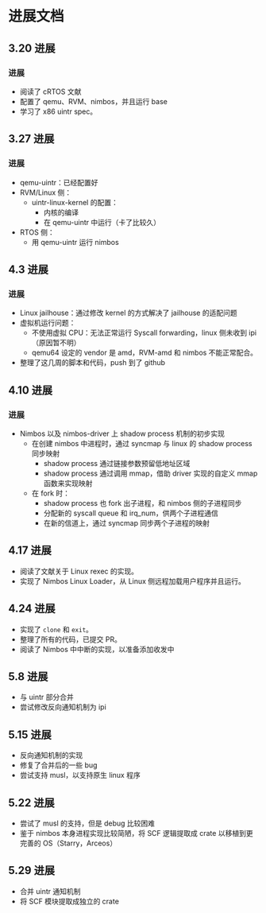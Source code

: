 # 进展文档
## 3.20 进展
### 进展
- 阅读了 cRTOS 文献
- 配置了 qemu、RVM、nimbos，并且运行 base
- 学习了 x86 uintr spec。
## 3.27 进展
### 进展
- qemu-uintr：已经配置好
- RVM/Linux 侧：
  - uintr-linux-kernel 的配置：
    - 内核的编译
    - 在 qemu-uintr 中运行（卡了比较久）
- RTOS 侧：
  -  用 qemu-uintr 运行 nimbos

## 4.3 进展
### 进展
- Linux jailhouse：通过修改 kernel 的方式解决了 jailhouse 的适配问题
- 虚拟机运行问题：
  - 不使用虚拟 CPU：无法正常运行 Syscall forwarding，linux 侧未收到 ipi（原因暂不明）
  - qemu64 设定的 vendor 是 amd，RVM-amd 和 nimbos 不能正常配合。
- 整理了这几周的脚本和代码，push 到了 github

## 4.10 进展
### 进展
- Nimbos 以及 nimbos-driver 上 shadow process 机制的初步实现
  - 在创建 nimbos 中进程时，通过 syncmap 与 linux 的 shadow process 同步映射
    - shadow process 通过链接参数预留低地址区域
    - shadow process 通过调用 mmap，借助 driver 实现的自定义 mmap 函数来实现映射
  - 在 fork 时：
    - shadow process 也 fork 出子进程，和 nimbos 侧的子进程同步
    - 分配新的 syscall queue 和 irq_num，供两个子进程通信
    - 在新的信道上，通过 syncmap 同步两个子进程的映射

## 4.17 进展

- 阅读了文献关于 Linux rexec 的实现。
- 实现了 Nimbos Linux Loader，从 Linux 侧远程加载用户程序并且运行。

## 4.24 进展

- 实现了 `clone` 和 `exit`。
- 整理了所有的代码，已提交 PR。
- 阅读了 Nimbos 中中断的实现，以准备添加收发中

## 5.8 进展

- 与 uintr 部分合并
- 尝试修改反向通知机制为 ipi

## 5.15 进展

- 反向通知机制的实现
- 修复了合并后的一些 bug
- 尝试支持 musl，以支持原生 linux 程序

## 5.22 进展

- 尝试了 musl 的支持，但是 debug 比较困难
- 鉴于 nimbos 本身进程实现比较简陋，将 SCF 逻辑提取成 crate 以移植到更完善的 OS（Starry，Arceos）

## 5.29 进展

- 合并 uintr 通知机制
- 将 SCF 模块提取成独立的 crate